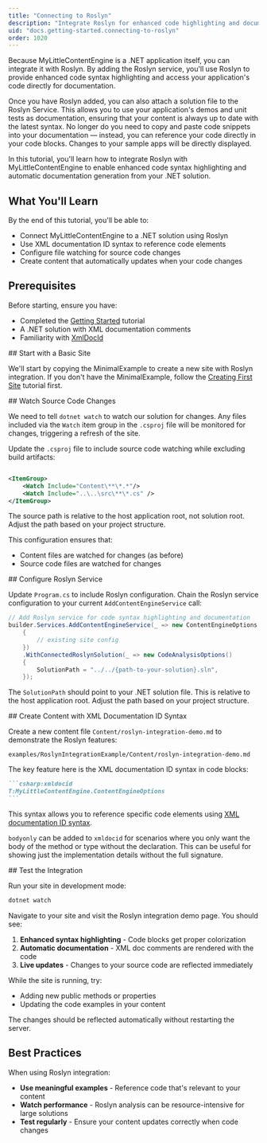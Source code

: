 ```yaml
---
title: "Connecting to Roslyn"
description: "Integrate Roslyn for enhanced code highlighting and documentation in your content site"
uid: "docs.getting-started.connecting-to-roslyn"
order: 1020
---
```


Because MyLittleContentEngine is a .NET application itself, you can integrate it with Roslyn. By adding the Roslyn
service, you'll use Roslyn to provide enhanced code syntax highlighting and access your application's code directly
for documentation.

Once you have Roslyn added, you can also attach a solution file to the Roslyn Service. This allows you 
to use your application's demos and unit tests as documentation, ensuring that your content is always up to date 
with the latest syntax. No longer do you need to copy and paste code snippets into your documentation — instead, 
you can reference your code directly in your code blocks. Changes to your sample apps will be directly displayed.

In this tutorial, you'll learn how to integrate Roslyn with MyLittleContentEngine to enable enhanced code syntax
highlighting and automatic documentation generation from your .NET solution.

## What You'll Learn

By the end of this tutorial, you'll be able to:

- Connect MyLittleContentEngine to a .NET solution using Roslyn
- Use XML documentation ID syntax to reference code elements
- Configure file watching for source code changes
- Create content that automatically updates when your code changes

## Prerequisites

Before starting, ensure you have:

- Completed the [Getting Started](xref:docs.getting-started.creating-first-site) tutorial
- A .NET solution with XML documentation comments
- Familiarity with [XmlDocId](xref:docs.reference.xmldocid-format)

<Steps>
<Step stepNumber="1">
## Start with a Basic Site

We'll start by copying the MinimalExample to create a new site with Roslyn integration. If you don't have the
MinimalExample, follow the [Creating First Site](xref:docs.getting-started.creating-first-site) tutorial first.

</Step>

<Step stepNumber="2">
## Watch Source Code Changes

We need to tell `dotnet watch` to watch our solution for changes. Any files included via the `Watch` item group in the
`.csproj` file will be monitored for changes, triggering a refresh of the site.

Update the `.csproj` file to include source code watching while excluding build artifacts:

```xml

<ItemGroup>
    <Watch Include="Content\**\*.*"/>
    <Watch Include="..\..\src\**\*.cs" />
</ItemGroup>
```

The source path is relative to the host application root, not solution root. Adjust the path based on your project
structure.

This configuration ensures that:

- Content files are watched for changes (as before)
- Source code files are watched for changes
</Step>

<Step stepNumber="3">
## Configure Roslyn Service

Update `Program.cs` to include Roslyn configuration. Chain the Roslyn service configuration to your current `AddContentEngineService` call:

```csharp
// Add Roslyn service for code syntax highlighting and documentation
builder.Services.AddContentEngineService(_ => new ContentEngineOptions
    {
        // existing site config
    })
    .WithConnectedRoslynSolution(_ => new CodeAnalysisOptions()
    {
        SolutionPath = "../../{path-to-your-solution}.sln",
    });
```

The `SolutionPath` should point to your .NET solution file. This is relative to the host application root. Adjust the
path based on your project structure.
</Step>

<Step stepNumber="4">
## Create Content with XML Documentation ID Syntax

Create a new content file `Content/roslyn-integration-demo.md` to demonstrate the Roslyn features:

```markdown:path
examples/RoslynIntegrationExample/Content/roslyn-integration-demo.md
```

The key feature here is the XML documentation ID syntax in code blocks:

``````markdown
```csharp:xmldocid
T:MyLittleContentEngine.ContentEngineOptions
```
``````

This syntax allows you to reference specific code elements using [XML documentation ID syntax](xref:docs.reference.xmldocid-format).


`bodyonly` can be added to `xmldocid` for scenarios where you only want the body of the method or type without the
declaration. This can be useful for showing just the implementation details without the full signature.


</Step>

<Step stepNumber="5">
## Test the Integration

Run your site in development mode:

```bash
dotnet watch
```

Navigate to your site and visit the Roslyn integration demo page. You should see:

1. **Enhanced syntax highlighting** - Code blocks get proper colorization
2. **Automatic documentation** - XML doc comments are rendered with the code
3. **Live updates** - Changes to your source code are reflected immediately

While the site is running, try:

- Adding new public methods or properties
- Updating the code examples in your content

The changes should be reflected automatically without restarting the server.
</Step>
</Steps>

## Best Practices

When using Roslyn integration:

* **Use meaningful examples** - Reference code that's relevant to your content
* **Watch performance** - Roslyn analysis can be resource-intensive for large solutions
* **Test regularly** - Ensure your content updates correctly when code changes